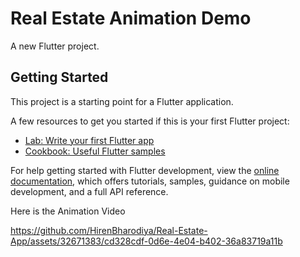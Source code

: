 # Real Estate Animation Demo

A new Flutter project.

## Getting Started

This project is a starting point for a Flutter application.

A few resources to get you started if this is your first Flutter project:

- [Lab: Write your first Flutter app](https://docs.flutter.dev/get-started/codelab)
- [Cookbook: Useful Flutter samples](https://docs.flutter.dev/cookbook)

For help getting started with Flutter development, view the
[online documentation](https://docs.flutter.dev/), which offers tutorials,
samples, guidance on mobile development, and a full API reference.

Here is the Animation Video

https://github.com/HirenBharodiya/Real-Estate-App/assets/32671383/cd328cdf-0d6e-4e04-b402-36a83719a11b
